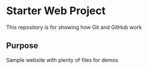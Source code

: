 # Starter Web Project


This repository is for showing how Git and GitHub work

## Purpose

Sample website with plenty of files for demos